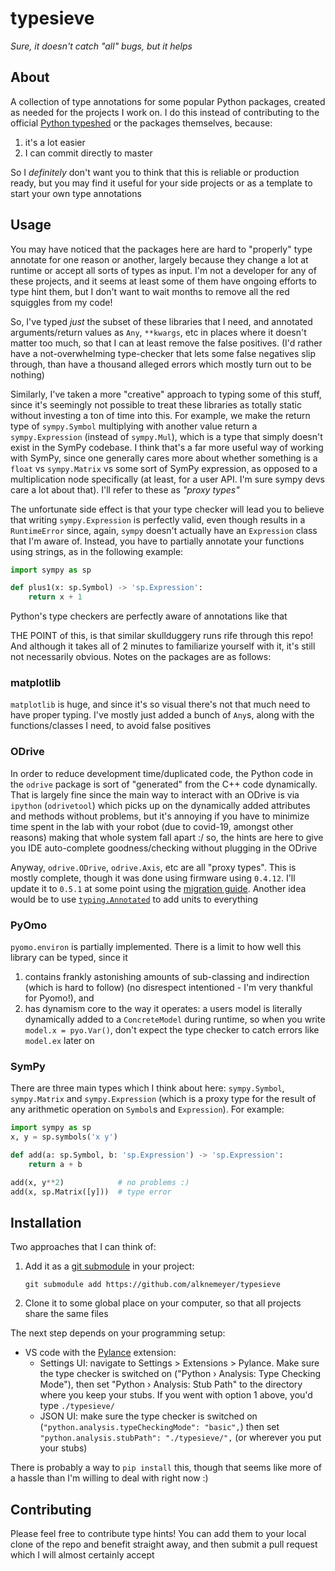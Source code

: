 # typesieve

_Sure, it doesn't catch "all" bugs, but it helps_


## About

A collection of type annotations for some popular Python packages, created as needed for the projects I work on. I do this instead of contributing to the official [Python typeshed](https://github.com/python/typeshed/tree/master/third_party) or the packages themselves, because:

1. it's a lot easier
2. I can commit directly to master

So I _definitely_ don't want you to think that this is reliable or production ready, but you may find it useful for your side projects or as a template to start your own type annotations


## Usage

You may have noticed that the packages here are hard to "properly" type annotate for one reason or another, largely because they change a lot at runtime or accept all sorts of types as input. I'm not a developer for any of these projects, and it seems at least some of them have ongoing efforts to type hint them, but I don't want to wait months to remove all the red squiggles from my code!

So, I've typed _just_ the subset of these libraries that I need, and annotated arguments/return values as `Any`, `**kwargs`, etc in places where it doesn't matter too much, so that I can at least remove the false positives. (I'd rather have a not-overwhelming type-checker that lets some false negatives slip through, than have a thousand alleged errors which mostly turn out to be nothing)

Similarly, I've taken a more "creative" approach to typing some of this stuff, since it's seemingly not possible to treat these libraries as totally static without investing a ton of time into this. For example, we make the return type of `sympy.Symbol` multiplying with another value return a `sympy.Expression` (instead of `sympy.Mul`), which is a type that simply doesn't exist in the SymPy codebase. I think that's a far more useful way of working with SymPy, since one generally cares more about whether something is a `float` vs `sympy.Matrix` vs some sort of SymPy expression, as opposed to a multiplication node specifically (at least, for a user API. I'm sure sympy devs care a lot about that). I'll refer to these as _"proxy types"_

The unfortunate side effect is that your type checker will lead you to believe that writing `sympy.Expression` is perfectly valid, even though results in a `RuntimeError` since, again, `sympy` doesn't actually have an `Expression` class that I'm aware of. Instead, you have to partially annotate your functions using strings, as in the following example:

```python
import sympy as sp

def plus1(x: sp.Symbol) -> 'sp.Expression':
    return x + 1
```

Python's type checkers are perfectly aware of annotations like that

THE POINT of this, is that similar skullduggery runs rife through this repo! And although it takes all of 2 minutes to familiarize yourself with it, it's still not necessarily obvious. Notes on the packages are as follows:


### matplotlib

`matplotlib` is huge, and since it's so visual there's not that much need to have proper typing. I've mostly just added a bunch of `Any`s, along with the functions/classes I need, to avoid false positives


### ODrive

In order to reduce development time/duplicated code, the Python code in the `odrive` package is sort of "generated" from the C++ code dynamically. That is largely fine since the main way to interact with an ODrive is via `ipython` (`odrivetool`) which picks up on the dynamically added attributes and methods without problems, but it's annoying if you have to minimize time spent in the lab with your robot (due to covid-19, amongst other reasons) making that whole system fall apart :/ so, the hints are here to give you IDE auto-complete goodness/checking without plugging in the ODrive

Anyway, `odrive.ODrive`, `odrive.Axis`, etc are all "proxy types". This is mostly complete, though it was done using firmware using `0.4.12`. I'll update it to `0.5.1` at some point using the [migration guide](https://docs.odriverobotics.com/migration). Another idea would be to use [`typing.Annotated`](https://realpython.com/python39-new-features/#annotated-type-hints) to add units to everything


### PyOmo

`pyomo.environ` is partially implemented. There is a limit to how well this library can be typed, since it
1. contains frankly astonishing amounts of sub-classing and indirection (which is hard to follow) (no disrespect intentioned - I'm very thankful for Pyomo!), and
2. has dynamism core to the way it operates: a users model is literally dynamically added to a `ConcreteModel` during runtime, so when you write `model.x = pyo.Var()`, don't expect the type checker to catch errors like `model.ex` later on


### SymPy

There are three main types which I think about here: `sympy.Symbol`, `sympy.Matrix` and `sympy.Expression` (which is a proxy type for the result of any arithmetic operation on `Symbol`s and `Expression`). For example:

```python
import sympy as sp
x, y = sp.symbols('x y')

def add(a: sp.Symbol, b: 'sp.Expression') -> 'sp.Expression':
    return a + b

add(x, y**2)            # no problems :)
add(x, sp.Matrix([y]))  # type error
```


## Installation

Two approaches that I can think of:

1. Add it as a [git submodule](https://git-scm.com/book/en/v2/Git-Tools-Submodules) in your project:
   ```
   git submodule add https://github.com/alknemeyer/typesieve
   ```
2. Clone it to some global place on your computer, so that all projects share the same files

The next step depends on your programming setup:

- VS code with the [Pylance](https://marketplace.visualstudio.com/items?itemName=ms-python.vscode-pylance) extension:
    - Settings UI: navigate to Settings > Extensions > Pylance. Make sure the type checker is switched on ("Python › Analysis: Type Checking Mode"), then set "Python › Analysis: Stub Path" to the directory where you keep your stubs. If you went with option 1 above, you'd type `./typesieve/`
    - JSON UI: make sure the type checker is switched on (`"python.analysis.typeCheckingMode": "basic",`) then set `"python.analysis.stubPath": "./typesieve/",` (or wherever you put your stubs)

There is probably a way to `pip install` this, though that seems like more of a hassle than I'm willing to deal with right now :)


## Contributing

Please feel free to contribute type hints! You can add them to your local clone of the repo and benefit straight away, and then submit a pull request which I will almost certainly accept
